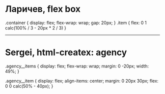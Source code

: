 # Ларичев, flex box
.container {
    display: flex;
    flex-wrap: wrap;
    gap: 20px;
}
.item {
    flex: 0 1 calc(100% / 3 - 20px * 2 / 3)
}

---------------------------------------------

# Sergei, html-createx: agency
.agency__items {
    display: flex;
    flex-wrap: wrap;
    margin: 0 -20px;
    width: 49%;
}

.agency__item {
    display: flex;
    align-items: center;
    margin: 0 20px 30px;
    flex: 0 0 calc(50% - 40px);
}
